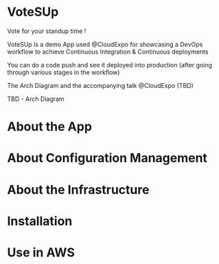 # VoteSUp

Vote for your standup time !

VoteSUp is a demo App used @CloudExpo for showcasing a DevOps workflow to achieve Continuous Integration & Continuous deployments

You can do a code push and see it deployed into production (after going through various stages in the workflow)

The Arch Diagram and the accompanying talk @CloudExpo (TBD)

TBD - Arch Diagram

# About the App

# About Configuration Management

# About the Infrastructure
 
# Installation

# Use in AWS